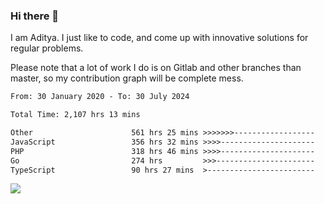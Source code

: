 ### Hi there 👋

I am Aditya. I just like to code, and come up with innovative solutions for regular problems.

Please note that a lot of work I do is on Gitlab and other branches than master, so my contribution graph will be complete mess.

<!--START_SECTION:waka-->

```txt
From: 30 January 2020 - To: 30 July 2024

Total Time: 2,107 hrs 13 mins

Other                      561 hrs 25 mins >>>>>>>------------------   26.64 %
JavaScript                 356 hrs 32 mins >>>>---------------------   16.92 %
PHP                        318 hrs 46 mins >>>>---------------------   15.13 %
Go                         274 hrs         >>>----------------------   13.00 %
TypeScript                 90 hrs 27 mins  >------------------------   04.29 %
```

<!--END_SECTION:waka-->

![](https://komarev.com/ghpvc/?username=BrainBuzzer)
